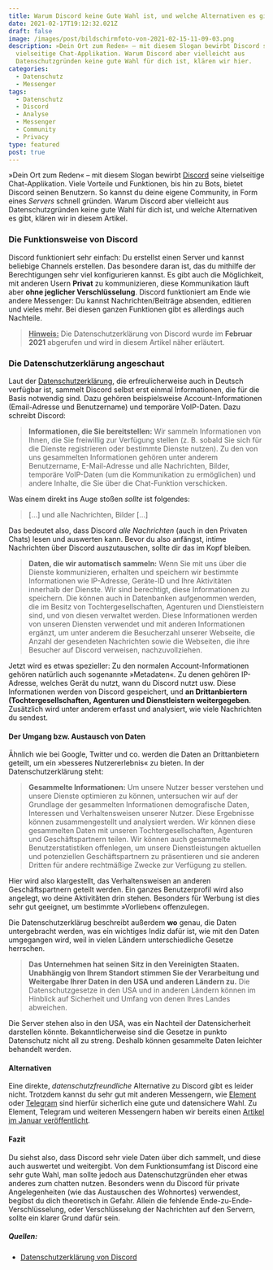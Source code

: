 ```yaml
---
title: Warum Discord keine Gute Wahl ist, und welche Alternativen es gibt
date: 2021-02-17T19:12:32.021Z
draft: false
image: /images/post/bildschirmfoto-von-2021-02-15-11-09-03.png
description: »Dein Ort zum Reden« – mit diesem Slogan bewirbt Discord seine
  vielseitige Chat-Applikation. Warum Discord aber vielleicht aus
  Datenschutzgründen keine gute Wahl für dich ist, klären wir hier.
categories:
  - Datenschutz
  - Messenger
tags:
  - Datenschutz
  - Discord
  - Analyse
  - Messenger
  - Community
  - Privacy
type: featured
post: true
---
```

»Dein Ort zum Reden« – mit diesem Slogan bewirbt [Discord](https://discord.com/) seine vielseitige Chat-Applikation. Viele Vorteile und Funktionen, bis hin zu Bots, bietet Discord seinen Benutzern. So kannst du deine eigene Community, in Form eines *Servers* schnell gründen. 
Warum Discord aber vielleicht aus Datenschutzgründen keine gute Wahl für dich ist, und welche Alternativen es gibt, klären wir in diesem Artikel.
### Die Funktionsweise von Discord
Discord funktioniert sehr einfach: Du erstellst einen Server und kannst beliebige Channels erstellen. Das besondere daran ist, das du mithilfe der Berechtigungen sehr viel konfigurieren kannst. Es gibt auch die Möglichkeit, mit anderen Usern **Privat** zu kommunizieren, diese Kommunikation läuft aber **ohne jeglicher Verschlüsselung**.
Discord funktioniert am Ende wie andere Messenger: Du kannst Nachrichten/Beiträge absenden, editieren und vieles mehr. 
Bei diesen ganzen Funktionen gibt es allerdings auch Nachteile.

> <u>**Hinweis:**</u> Die Datenschutzerklärung von Discord wurde im **Februar 2021** abgerufen und wird in diesem Artikel näher erläutert.

### Die Datenschutzerklärung angeschaut
Laut der [Datenschutzerklärung](https://discord.com/privacy), die erfreulicherweise auch in Deutsch verfügbar ist, sammelt Discord selbst erst einmal Informationen, die für die Basis notwendig sind. Dazu gehören beispielsweise Account-Informationen (Email-Adresse und Benutzername) und temporäre VoIP-Daten. Dazu schreibt Discord:
> **Informationen, die Sie bereitstellen:** Wir sammeln Informationen von Ihnen, die Sie freiwillig zur Verfügung stellen (z. B. sobald Sie sich für die Dienste registrieren oder bestimmte Dienste nutzen). Zu den von uns gesammelten Informationen gehören unter anderem Benutzername, E-Mail-Adresse und alle Nachrichten, Bilder, temporäre VoIP-Daten (um die Kommunikation zu ermöglichen) und andere Inhalte, die Sie über die Chat-Funktion verschicken.

Was einem direkt ins Auge stoßen *sollte* ist folgendes:

> [...] und alle Nachrichten, Bilder [...]

Das bedeutet also, dass Discord *alle Nachrichten* (auch in den Privaten Chats) lesen und auswerten kann. Bevor du also anfängst, intime Nachrichten über Discord auszutauschen, sollte dir das im Kopf bleiben.
 
> **Daten, die wir automatisch sammeln:** Wenn Sie mit uns über die Dienste kommunizieren, erhalten und speichern wir bestimmte Informationen wie IP-Adresse, Geräte-ID und Ihre Aktivitäten innerhalb der Dienste. Wir sind berechtigt, diese Informationen zu speichern. Die können auch in Datenbanken aufgenommen werden, die im Besitz von Tochtergesellschaften, Agenturen und Dienstleistern sind, und von diesen verwaltet werden. Diese Informationen werden von unseren Diensten verwendet und mit anderen Informationen ergänzt, um unter anderem die Besucherzahl unserer Webseite, die Anzahl der gesendeten Nachrichten sowie die Webseiten, die ihre Besucher auf Discord verweisen, nachzuvollziehen.

Jetzt wird es etwas spezieller: Zu den normalen Account-Informationen gehören natürlich auch sogenannte »Metadaten«. Zu denen gehören IP-Adresse, welches Gerät du nutzt, wann du Discord nutzt usw. Diese Informationen werden von Discord gespeichert, und **an Drittanbiertern (Tochtergesellschaften, Agenturen und Dienstleistern weitergegeben**. Zusätzlich wird unter anderem erfasst und analysiert, wie viele Nachrichten du sendest. 

#### Der Umgang bzw. Austausch von Daten
Ähnlich wie bei Google, Twitter und co. werden die Daten an Drittanbietern geteilt, um ein »besseres Nutzererlebnis« zu bieten. In der Datenschutzerklärung steht:
> **Gesammelte Informationen:** Um unsere Nutzer besser verstehen und unsere Dienste optimieren zu können, untersuchen wir auf der Grundlage der gesammelten Informationen demografische Daten, Interessen und Verhaltensweisen unserer Nutzer. Diese Ergebnisse können zusammengestellt und analysiert werden. Wir können diese gesammelten Daten mit unseren Tochtergesellschaften, Agenturen und Geschäftspartnern teilen. Wir können auch gesammelte Benutzerstatistiken offenlegen, um unsere Dienstleistungen aktuellen und potenziellen Geschäftspartnern zu präsentieren und sie anderen Dritten für andere rechtmäßige Zwecke zur Verfügung zu stellen.

Hier wird also klargestellt, das Verhaltensweisen an anderen Geschäftspartnern geteilt werden. Ein ganzes Benutzerprofil wird also angelegt, wo deine Aktivitäten drin stehen. Besonders für Werbung ist dies sehr gut geeignet, um bestimmte »Vorlieben« offenzulegen.

Die Datenschutzerklärug beschreibt außerdem **wo** genau, die Daten untergebracht werden, was ein wichtiges Indiz dafür ist, wie mit den Daten umgegangen wird, weil in vielen Ländern unterschiedliche Gesetze herrschen. 

> **Das Unternehmen hat seinen Sitz in den Vereinigten Staaten.** **Unabhängig von Ihrem Standort stimmen Sie der Verarbeitung und Weitergabe Ihrer Daten in den USA und anderen Ländern zu.** Die Datenschutzgesetze in den USA und in anderen Ländern können im Hinblick auf Sicherheit und Umfang von denen Ihres Landes abweichen.

Die Server stehen also in den USA, was ein Nachteil der Datensicherheit darstellen könnte. Bekanntlicherweise sind die Gesetze in punkto Datenschutz nicht all zu streng. Deshalb können gesammelte Daten leichter behandelt werden. 

#### Alternativen
Eine direkte, *datenschutzfreundliche* Alternative zu Discord gibt es leider nicht. Trotzdem kannst du sehr gut mit anderen Messengern, wie [Element](https://element.io/) oder [Telegram](https://telegram.org/) sind hierfür sicherlich eine gute und datensichere Wahl. Zu Element, Telegram und weiteren Messengern haben wir bereits einen [Artikel im Januar veröffentlicht](https://www.foss-planet.de/blog/ueberblick-messenger-2021/). 

#### Fazit
Du siehst also, dass Discord sehr viele Daten über dich sammelt, und diese auch auswertet und weitergibt. Von dem Funktionsumfang ist Discord eine sehr gute Wahl, man sollte jedoch aus Datenschutzgründen eher etwas anderes zum chatten nutzen. Besonders wenn du Discord für private Angelegenheiten (wie das Austauschen des Wohnortes) verwendest, begibst du dich theoretisch in Gefahr. Allein die fehlende Ende-zu-Ende-Verschlüsselung, oder Verschlüsselung der Nachrichten auf den Servern, sollte ein klarer Grund dafür sein.

##### Quellen:
- [Datenschutzerklärung von Discord](https://discord.com/privacy)





